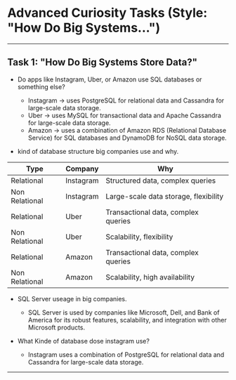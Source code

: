 ﻿# Advanced Curiosity Tasks (Style: "How Do Big Systems...") 
-----------------------------

## Task 1: "How Do Big Systems Store Data?"
-  Do apps like Instagram, Uber, or Amazon use SQL databases or something
else?

	- Instagram -> uses PostgreSQL for relational data and Cassandra for large-scale data storage.
	- Uber -> uses MySQL for transactional data and Apache Cassandra for large-scale data storage.
	- Amazon -> uses a combination of Amazon RDS (Relational Database Service) for SQL databases and DynamoDB for NoSQL data storage.

- kind of database structure big companies use and why.

| Type              | Company   | Why                                   | 
|-------------------|-----------|---------------------------------------|
| Relational        | Instagram | Structured data, complex queries      |
| Non Relational    | Instagram | Large-scale data storage, flexibility |
| Relational        | Uber      | Transactional data, complex queries   |
| Non Relational    | Uber      | Scalability, flexibility              |
| Relational        | Amazon    | Transactional data, complex queries   |
| Non Relational    | Amazon    | Scalability, high availability        |

-  SQL Server useage in big companies.
	- SQL Server is used by companies like Microsoft, Dell, and Bank of America for its robust features, scalability, and integration with other Microsoft products.

- What Kinde of database dose instagram use?
	- Instagram uses a combination of PostgreSQL for relational data and Cassandra for large-scale data storage.

-------
